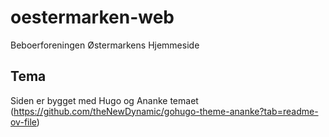# oestermarken-web

Beboerforeningen Østermarkens Hjemmeside

## Tema

Siden er bygget med Hugo og Ananke temaet (<https://github.com/theNewDynamic/gohugo-theme-ananke?tab=readme-ov-file>)
